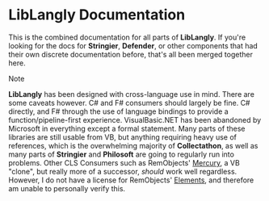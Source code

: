 # LibLangly Documentation

This is the combined documentation for all parts of **LibLangly**. If you're looking for the docs for **Stringier**, **Defender**, or other components that had their own discrete documentation before, that's all been merged together here.

> [!Note]
> **LibLangly** has been designed with cross-language use in mind. There are some caveats however. C# and F# consumers should largely be fine. C# directly, and F# through the use of language bindings to provide a function/pipeline-first experience. VisualBasic.NET has been abandoned by Microsoft in everything except a formal statement. Many parts of these libraries are still usable from VB, but anything requiring heavy use of references, which is the overwhelming majority of **Collectathon**, as well as many parts of **Stringier** and **Philosoft** are going to regularly run into problems. Other CLS Consumers such as RemObjects' [Mercury](https://www.elementscompiler.com/elements/mercury/), a VB "clone", but really more of a successor, _should_ work well regardless. However, I do not have a license for RemObjects' [Elements](https://www.elementscompiler.com/elements/default.aspx), and therefore am unable to personally verify this.
